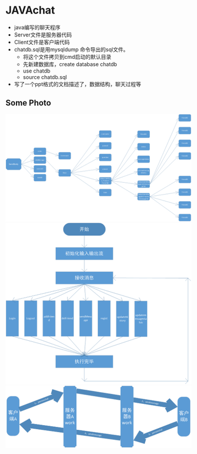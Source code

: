 # JAVAchat
* java编写的聊天程序
* Server文件是服务器代码
* Client文件是客户端代码
* chatdb.sql是用mysqldump 命令导出的sql文件。
  * 将这个文件拷贝到cmd启动的默认目录
  * 先新建数据库，create database chatdb 
  * use chatdb
  * source chatdb.sql
* 写了一个ppt格式的文档描述了，数据结构，聊天过程等
## Some Photo
![](https://github.com/myobot/JAVAchat/blob/master/image/1.png)
![](https://github.com/myobot/JAVAchat/blob/master/image/2.png)
![](https://github.com/myobot/JAVAchat/blob/master/image/3.png)

